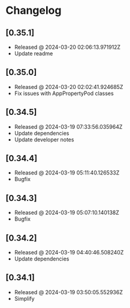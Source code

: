 # Changelog

## [0.35.1]

- Released @ 2024-03-20 02:06:13.971912Z
- Update readme

## [0.35.0]

- Released @ 2024-03-20 02:02:41.924685Z
- Fix issues with AppPropertyPod classes

## [0.34.5]

- Released @ 2024-03-19 07:33:56.035964Z
- Update dependencies
- Update developer notes

## [0.34.4]

- Released @ 2024-03-19 05:11:40.126533Z
- Bugfix

## [0.34.3]

- Released @ 2024-03-19 05:07:10.140138Z
- Bugfix

## [0.34.2]

- Released @ 2024-03-19 04:40:46.508240Z
- Update dependencies

## [0.34.1]

- Released @ 2024-03-19 03:50:05.552936Z
- Simplify
